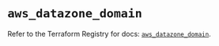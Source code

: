 # `aws_datazone_domain`

Refer to the Terraform Registry for docs: [`aws_datazone_domain`](https://registry.terraform.io/providers/hashicorp/aws/6.7.0/docs/resources/datazone_domain).
